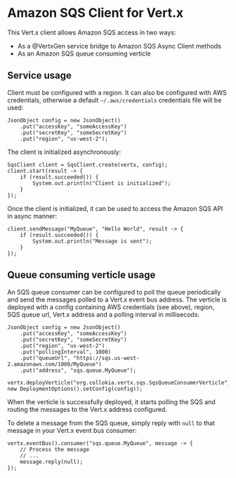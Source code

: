 
# Amazon SQS Client for Vert.x

This Vert.x client allows Amazon SQS access in two ways:

* As a @VertxGen service bridge to Amazon SQS Async Client methods
* As an Amazon SQS queue consuming verticle

## Service usage

Client must be configured with a region. It can also be configured with AWS credentials, otherwise a default `~/.aws/credentials` credentials file will be used:

```
JsonObject config = new JsonObject()
    .put("accessKey", "someAccessKey")
    .put("secretKey", "someSecretKey")
    .put("region", "us-west-2");
```

The client is initialized asynchronously:

```
SqsClient client = SqsClient.create(vertx, config);
client.start(result -> {
    if (result.succeeded()) {
        System.out.println("Client is initialized"); 
    }
});
```

Once the client is initialized, it can be used to access the Amazon SQS API in async manner:

```
client.sendMessage("MyQueue", "Hello World", result -> {
    if (result.succeeded()) {
        System.out.println("Message is sent");
    }
});
```

## Queue consuming verticle usage

An SQS queue consumer can be configured to poll the queue periodically and send the messages polled to a Vert.x event bus address. The verticle is deployed with a config containing AWS credentials (see above), region, SQS queue url, Vert.x address and a polling interval in millisecods:

```
JsonObject config = new JsonObject()
    .put("accessKey", "someAccessKey")
    .put("secretKey", "someSecretKey")
    .put("region", "us-west-2")
    .put("pollingInterval", 1000)
    .put("queueUrl", "https://sqs.us-west-2.amazonaws.com/1000/MyQueue")
    .put("address", "sqs.queue.MyQueue");
    
vertx.deployVerticle("org.collokia.vertx.sqs.SqsQueueConsumerVerticle", new DeploymentOptions().setConfig(config));    
```

When the verticle is successfully deployed, it starts polling the SQS and routing the messages to the Vert.x address configured.

To delete a message from the SQS queue, simply reply with `null` to that message in your Vert.x event bus consumer:

```
vertx.eventBus().consumer("sqs.queue.MyQueue", message -> {
    // Process the message
    // ...
    message.reply(null);
});
```
